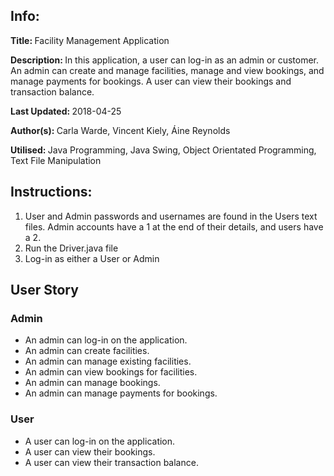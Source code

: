 <h2>Info:</h2>
<p><b>Title: </b>Facility Management Application</p>
<p><b>Description: </b>In this application, a user can log-in as an admin or customer. An admin can create and manage facilities, manage and view bookings, and manage payments for bookings. A user can view their bookings and transaction balance.</p>
<p><b>Last Updated: </b>2018-04-25</p>
<p><b>Author(s): </b>Carla Warde, Vincent Kiely, Áine Reynolds</p>
<p><b>Utilised: </b>Java Programming, Java Swing, Object Orientated Programming, Text File Manipulation</p>

<h2>Instructions:</h2>
<ol>
<li>User and Admin passwords and usernames are found in the Users text files. Admin accounts have a 1 at the end of their details, and users have a 2.</li>
<li>Run the Driver.java file</li>
<li>Log-in as either a User or Admin</li>
</ol>

<h2>User Story</h2>
<h3>Admin</h3>
<ul>
<li>An admin can log-in on the application.</li>
<li>An admin can create facilities.</li>
<li>An admin can manage existing facilities.</li>
<li>An admin can view bookings for facilities.</li>
<li>An admin can manage bookings.</li>
<li>An admin can manage payments for bookings.</li>
</ul>
<h3>User</h3>
<ul>
<li>A user can log-in on the application.</li>
<li>A user can view their bookings.</li>
<li>A user can view their transaction balance.</li>
</ul>
